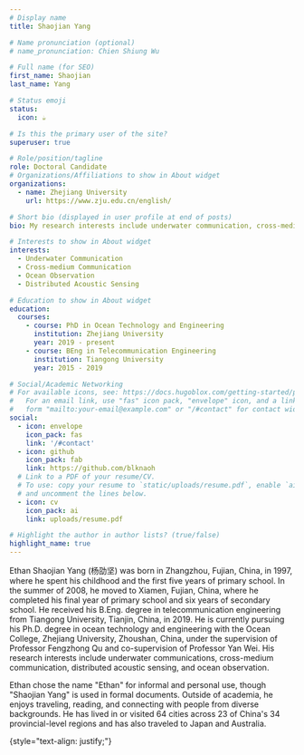```yaml
---
# Display name
title: Shaojian Yang  

# Name pronunciation (optional)
# name_pronunciation: Chien Shiung Wu

# Full name (for SEO)
first_name: Shaojian
last_name: Yang

# Status emoji
status:
  icon: ☕️

# Is this the primary user of the site?
superuser: true

# Role/position/tagline
role: Doctoral Candidate
# Organizations/Affiliations to show in About widget
organizations:
  - name: Zhejiang University
    url: https://www.zju.edu.cn/english/

# Short bio (displayed in user profile at end of posts)
bio: My research interests include underwater communication, cross-medium communication, distributed acoustic sensing and ocean observation.

# Interests to show in About widget
interests:
  - Underwater Communication 
  - Cross-medium Communication
  - Ocean Observation
  - Distributed Acoustic Sensing

# Education to show in About widget
education:
  courses:
    - course: PhD in Ocean Technology and Engineering
      institution: Zhejiang University
      year: 2019 - present
    - course: BEng in Telecommunication Engineering
      institution: Tiangong University
      year: 2015 - 2019

# Social/Academic Networking
# For available icons, see: https://docs.hugoblox.com/getting-started/page-builder/#icons
#   For an email link, use "fas" icon pack, "envelope" icon, and a link in the
#   form "mailto:your-email@example.com" or "/#contact" for contact widget.
social:
  - icon: envelope
    icon_pack: fas
    link: '/#contact'
  - icon: github
    icon_pack: fab
    link: https://github.com/blknaoh
  # Link to a PDF of your resume/CV.
  # To use: copy your resume to `static/uploads/resume.pdf`, enable `ai` icons in `params.yaml`,
  # and uncomment the lines below.
  - icon: cv
    icon_pack: ai
    link: uploads/resume.pdf

# Highlight the author in author lists? (true/false)
highlight_name: true
---
```


Ethan Shaojian Yang (杨劭坚) was born in Zhangzhou, Fujian, China, in 1997, where he spent his childhood and the first five years of primary school. In the summer of 2008, he moved to Xiamen, Fujian, China, where he completed his final year of primary school and six years of secondary school. He received his B.Eng. degree in telecommunication engineering from Tiangong University, Tianjin, China, in 2019. He is currently pursuing his Ph.D. degree in ocean technology and engineering with the Ocean College, Zhejiang University, Zhoushan, China, under the supervision of Professor Fengzhong Qu and co-supervision of Professor Yan Wei. His research interests include underwater communications, cross-medium communication, distributed acoustic sensing, and ocean observation.

Ethan chose the name "Ethan" for informal and personal use, though "Shaojian Yang" is used in formal documents. Outside of academia, he enjoys traveling, reading, and connecting with people from diverse backgrounds. He has lived in or visited 64 cities across 23 of China's 34 provincial-level regions and has also traveled to Japan and Australia.

{style="text-align: justify;"}
